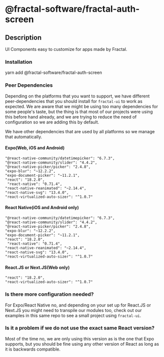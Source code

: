 # @fractal-software/fractal-auth-screen

## Description

UI Components easy to customize for apps made by Fractal.

### Installation

yarn add @fractal-software/fractal-auth-screen

### Peer Dependencies

Depending on the platforms that you want to support, we have different peer-dependencies that you should install for `fractal-ui` to work as expected. We are aware that we might be using too many dependencies for some people's taste, but the thing is that most of our projects were using this before hand already, and we are trying to reduce the need of configuration so we are adding this by default.

We have other dependencies that are used by all platforms so we manage that automatically.

#### Expo(Web, iOS and Android)

```
"@react-native-community/datetimepicker": "6.7.3",
"@react-native-community/slider": "4.4.2",
"@react-native-picker/picker": "2.4.8",
"expo-blur": "~12.2.2",
"expo-document-picker": "~11.2.1",
"react": "18.2.0",
 "react-native": "0.71.4",
"react-native-reanimated": "~2.14.4",
"react-native-svg": "13.4.0",
"react-virtualized-auto-sizer": "^1.0.7"
```

#### React Native(iOS and Android only)

```
"@react-native-community/datetimepicker": "6.7.3",
"@react-native-community/slider": "4.4.2",
"@react-native-picker/picker": "2.4.8",
"expo-blur": "~12.2.2",
"expo-document-picker": "~11.2.1",
"react": "18.2.0",
 "react-native": "0.71.4",
"react-native-reanimated": "~2.14.4",
"react-native-svg": "13.4.0",
"react-virtualized-auto-sizer": "^1.0.7"
```

#### React.JS or Next.JS(Web only)

```
"react": "18.2.0",
"react-virtualized-auto-sizer": "^1.0.7"
```

### Is there more configuration needed?

For Expo/React Native no, and depending on your set up for React.JS or Next.JS you might need to transpile our modules too, check out our examples in this same repo to see a small project using `fractal-ui`.

### Is it a problem if we do not use the exact same React version?

Most of the time no, we are only using this version as is the one that Expo supports, but you should be fine using any other version of React as long as it is backwards compatible.
